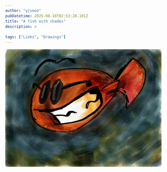 ```yaml
---
author: "yjsoon"
pubDatetime: 2025-08-18T02:53:28.101Z
title: "A fish with shades"
description: >
  
tags: ["Links", "Drawings"]
---
```






[![](public/images/2012/11/image-e1352476824686.jpg)](http://yjsoon.com/wp-content/uploads/2012/11/image-e1352476824686.jpg)